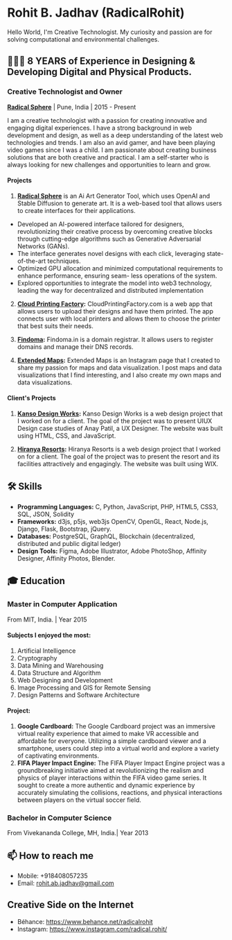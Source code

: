 Rohit B. Jadhav (RadicalRohit)
===============

Hello World, I'm Creative Technologist. 
My curiosity and passion are for solving computational and environmental challenges.  




## 👨🏻‍💻 8 YEARS of Experience in Designing & Developing Digital and Physical Products. 

### Creative Technologist and Owner
**[Radical Sphere](https://www.RadicalSphere.com/)** | Pune, India | 2015 - Present

I am a creative technologist with a passion for creating innovative and engaging digital experiences. I have a strong background in web development and design, as well as a deep understanding of the latest web technologies and trends. I am also an avid gamer, and have been playing video games since I was a child. I am passionate about creating business solutions that are both creative and practical. I am a self-starter who is always looking for new challenges and opportunities to learn and grow.


#### Projects
1. **[Radical Sphere](https://www.RadicalSphere.com/)** is an Ai Art Generator Tool, which uses OpenAI and Stable Diffusion to generate art. It is a web-based tool that allows users to create interfaces for their applications.
- Developed an AI-powered interface tailored for designers, revolutionizing their creative process by overcoming creative blocks through cutting-edge algorithms such as Generative Adversarial Networks (GANs).
- The interface generates novel designs with each click, leveraging state-of-the-art techniques.
- Optimized GPU allocation and minimized computational requirements to enhance performance, ensuring seam- less operations of the system.
- Explored opportunities to integrate the model into web3 technology, leading the way for decentralized and distributed implementation

   

2. **[Cloud Printing Factory](https://www.cloudprintingfactory.com/):** CloudPrintingFactory.com is a web app that allows users to upload their designs and have them printed. The app connects user with local printers and allows them to choose the printer that best suits their needs.

3. **[Findoma](https://www.findoma.in/):** Findoma.in is a domain registrar. It allows users to register domains and manage their DNS records.

4. **[Extended Maps](https://www.instagram.com/extendedmaps/):** Extended Maps is an Instagram page that I created to share my passion for maps and data visualization. I post maps and data visualizations that I find interesting, and I also create my own maps and data visualizations.


#### Client's Projects
1. **[Kanso Design Works](https://kansodesignworks.co/):** Kanso Design Works is a web design project that I worked on for a client. The goal of the project was to present UIUX Design case studies of Anay Patil, a UX Designer. The website was built using HTML, CSS, and JavaScript.

2. **[Hiranya Resorts](https://www.hiranyaresorts.com/):** Hiranya Resorts is a web design project that I worked on for a client. The goal of the project was to present the resort and its facilities attractively and engagingly. The website was built using WIX.


## 🛠 Skills
- **Programming Languages:** C, Python, JavaScript, PHP, HTML5, CSS3, SQL, JSON, Solidity 
- **Frameworks:** d3js, p5js, web3js OpenCV, OpenGL, React, Node.js, Django, Flask, Bootstrap, jQuery.
- **Databases:** PostgreSQL, GraphQL, Blockchain (decentralized, distributed and public digital ledger)
- **Design Tools:** Figma, Adobe Illustrator, Adobe PhotoShop, Affinity Designer, Affinity Photos, Blender.

## 🎓 Education

### Master in Computer Application
From MIT, India. | Year 2015 

#### Subjects I enjoyed the most:
  1. Artificial Intelligence
  2. Cryptography
  3. Data Mining and Warehousing
  4. Data Structure and Algorithm
  5. Web Designing and Development
  6. Image Processing and GIS for Remote Sensing
  7. Design Patterns and Software Architecture


#### Project:
  1. **Google Cardboard:** The Google Cardboard project was an immersive virtual reality experience that aimed to make VR accessible and affordable for everyone. Utilizing a simple cardboard viewer and a smartphone, users could step into a virtual world and explore a variety of captivating environments.
  2. **FIFA Player Impact Engine:** The FIFA Player Impact Engine project was a groundbreaking initiative aimed at revolutionizing the realism and physics of player interactions within the FIFA video game series. It sought to create a more authentic and dynamic experience by accurately simulating the collisions, reactions, and physical interactions between players on the virtual soccer field.

### Bachelor in Computer Science
From Vivekananda College, MH, India.| Year 2013




## 📫 How to reach me
- Mobile: +918408057235
- Email: rohit.ab.jadhav@gmail.com


## Creative Side on the Internet
- Béhance: https://www.behance.net/radicalrohit
- Instagram: https://www.instagram.com/radical.rohit/




